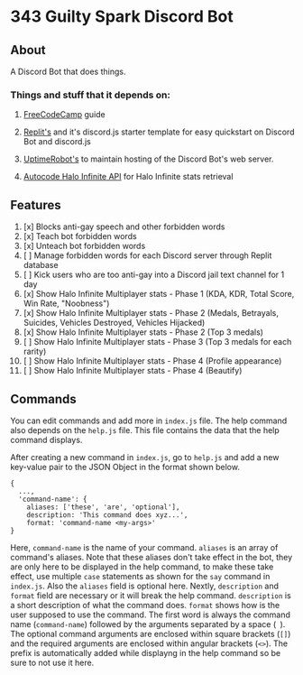 # 343 Guilty Spark Discord Bot

## About
A Discord Bot that does things.

### Things and stuff that it depends on:

1. [FreeCodeCamp](https://www.freecodecamp.org/news/create-a-discord-bot-with-javascript-nodejs/) guide

1. [Replit's](https://www.replit.com) and it's discord.js starter template for easy quickstart on Discord Bot and discord.js

1. [UptimeRobot's](https://uptimerobot.com/) to maintain hosting of the Discord Bot's web server.

1. [Autocode Halo Infinite API](https://autocode.com/lib/halo/infinite/) for  Halo Infinite stats retrieval


## Features
1. [x] Blocks anti-gay speech and other forbidden words 
1. [x] Teach bot forbidden words
1. [x] Unteach bot forbidden words
1. [ ] Manage forbidden words for each Discord server through Replit database
1. [ ] Kick users who are too anti-gay into a Discord jail text channel for 1 day
1. [x] Show Halo Infinite Multiplayer stats - Phase 1 (KDA, KDR, Total Score, Win Rate, "Noobness")
1. [x] Show Halo Infinite Multiplayer stats - Phase 2 (Medals, Betrayals, Suicides, Vehicles Destroyed, Vehicles Hijacked)
1. [x] Show Halo Infinite Multiplayer stats - Phase 2 (Top 3 medals)
1. [ ] Show Halo Infinite Multiplayer stats - Phase 3 (Top 3 medals for each rarity)
1. [ ] Show Halo Infinite Multiplayer stats - Phase 4 (Profile appearance)
1. [ ] Show Halo Infinite Multiplayer stats - Phase 4 (Beautify)

## Commands
You can edit commands and add more in `index.js` file.
The help command also depends on the `help.js` file. This file contains the data that the help command displays.

After creating a new command in `index.js`, go to `help.js` and add a new key-value pair to the JSON Object in the format shown below.
```JS
{
  ...,
  'command-name': {
    aliases: ['these', 'are', 'optional'],
    description: 'This command does xyz...',
    format: 'command-name <my-args>'
}
```

Here, `command-name` is the name of your command. `aliases` is an array of command's aliases. Note that these aliases don't take effect in the bot, they are only here to be displayed in the help command, to make these take effect, use multiple `case` statements as shown for the `say` command in `index.js`. Also the `aliases` field is optional here.
Nextly, `description` and `format` field are necessary or it will break the help command.
`description` is a short description of what the command does.
`format` shows how is the user supposed to use the command. The first word is always the command name (`command-name`) followed by the arguments separated by a space (` `). The optional command arguments are enclosed within square brackets (`[]`) and the required arguments are enclosed within angular brackets (`<>`). The prefix is automatically added while displayng in the help command so be sure to not use it here.